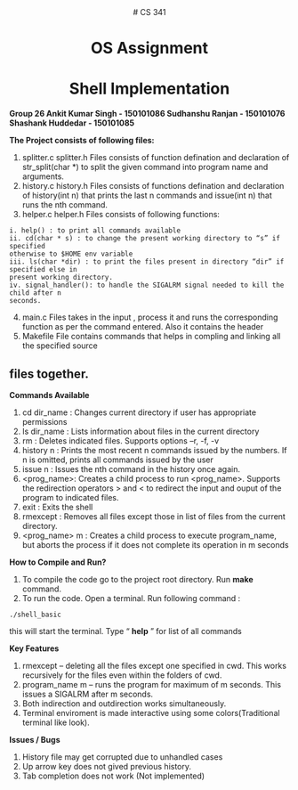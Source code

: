 <center># CS 341

# OS Assignment

# Shell Implementation</center>

**Group 26
Ankit Kumar Singh - 150101086
Sudhanshu Ranjan - 150101076
Shashank Huddedar - 150101085**


**The Project consists of following files:**

1. splitter.c
splitter.h
    Files consists of function defination and declaration of str_split(char *) to split the
given command into program name and arguments.
2. history.c
history.h
    Files consists of functions defination and declaration of history(int n) that prints the
last n commands and issue(int n) that runs the nth command.
3. helper.c
helper.h
    Files consists of following functions:

```
i. help() : to print all commands available
ii. cd(char * s) : to change the present working directory to “s” if specified
otherwise to $HOME env variable
iii. ls(char *dir) : to print the files present in directory “dir” if specified else in
present working directory.
iv. signal_handler(): to handle the SIGALRM signal needed to kill the child after n
seconds.
```
4. main.c
    Files takes in the input , process it and runs the corresponding function as per the
    command entered. Also it contains the header
5. Makefile File contains commands that helps in compling and linking all the specified source

## files together.

**Commands Available**

1. cd dir_name : Changes current directory if user has appropriate permissions
2. ls dir_name : Lists information about files in the current directory
3. rm : Deletes indicated files. Supports options –r, -f, -v
4. history n : Prints the most recent n commands issued by the numbers. If n is omitted, prints
    all commands issued by the user
5. issue n : Issues the nth command in the history once again.
6. <prog_name>: Creates a child process to run <prog_name>. Supports the redirection operators >
    and < to redirect the input and ouput of the program to indicated files.
7. exit : Exits the shell
8. rmexcept : Removes all files except those in list of files from the current directory.
9. <prog_name> m : Creates a child process to execute program_name, but aborts the process if
    it does not complete its operation in m seconds


**How to Compile and Run?**

1. To compile the code go to the project root directory. Run **make** command.
2. To run the code. Open a terminal. Run following command :

```
./shell_basic
```
this will start the terminal. Type “ **help** ” for list of all commands

**Key Features**

1. rmexcept – deleting all the files except one specified in cwd. This works recursively for the files
even within the folders of cwd.
2. program_name m – runs the program for maximum of m seconds. This issues a SIGALRM after
m seconds.
3. Both indirection and outdirection works simultaneously.
4. Terminal enviroment is made interactive using some colors(Traditional terminal like look).

**Issues / Bugs**

1. History file may get corrupted due to unhandled cases
2. Up arrow key does not gived previous history.
3. Tab completion does not work (Not implemented)
